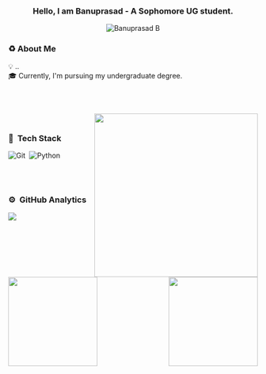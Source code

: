 <h3 align="center">Hello, I am Banuprasad - A Sophomore UG student.</h3>
<p align="center"> <img src="https://komarev.com/ghpvc/?username=banu4prasad&label=Profile%20views&color=0e75b6&style=flat" alt="Banuprasad B" /> </p>

<h3 align="left">♻️  About Me</h3>
💡  ..<br>
🎓  Currently, I'm pursuing my undergraduate degree.<br>

<br><br>

<img src="https://media.giphy.com/media/zkNBtlymM6zX4DndrU/giphy.gif" width="330px" align="right">
<br>


### 🍺 &nbsp;Tech Stack

![Git](https://img.shields.io/badge/-Git-05122A?style=flat&logo=git)&nbsp;
![Python](https://img.shields.io/badge/-Python-05122A?style=flat&logo=python)&nbsp;

<br><br>
### ⚙️ &nbsp;GitHub Analytics

<p align="left">
<a href="https://github.com/banu4prasad">
  <img height="180em" align="left" src="https://github-readme-stats-eight-theta.vercel.app/api?username=banu4prasad&show_icons=true&theme=algolia&include_all_commits=true&count_private=true"/>
  <img height="180em" align="right" src="https://github-readme-stats-eight-theta.vercel.app/api/top-langs/?username=banu4prasad&layout=compact&langs_count=8&theme=algolia"/>
</a>
</p>

![](https://hit.yhype.me/github/profile?user_id=YOUR_USER_ID)
<!--
**banu4prasad/banu4prasad** is a ✨ _special_ ✨ repository because its `README.md` (this file) appears on your GitHub profile.

Here are some ideas to get you started:

- 🔭 I’m currently working on ...
- 🌱 I’m currently learning ...
- 👯 I’m looking to collaborate on ...
- 🤔 I’m looking for help with ...
- 💬 Ask me about ...
- 📫 How to reach me: ...
- 😄 Pronouns: ...
- ⚡ Fun fact: ...
-->
